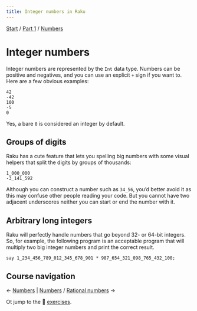 ```yaml
---
title: Integer numbers in Raku
---
```


[Start](/raku-course/) / [Part 1](/raku-course/part1) / [Numbers](/raku-course/numbers)

# Integer numbers

Integer numbers are represented by the `Int` data type. Numbers can be positive and negatives, and you can use an explicit `+` sign if you want to. Here are a few obvious examples:

    42
    -42
    100
    -5
    0

Yes, a bare `0` is considered an integer by default.

## Groups of digits

Raku has a cute feature that lets you spelling big numbers with some visual helpers that split the digits by groups of thousands:

    1_000_000
    -3_141_592

Although you can construct a number such as `34_56`, you’d better avoid it as this may confuse other people reading your code. But you cannot have two adjacent underscores neither you can start or end the number with it.

## Arbitrary long integers

Raku will perfectly handle numbers that go beyond 32- or 64-bit integers. So, for example, the following program is an acceptable program that will multiply two big integer numbers and print the correct result.

    say 1_234_456_789_012_345_678_901 * 987_654_321_098_765_432_100;

## Course navigation

← [Numbers](/raku-course/numbers) | [Numbers](/raku-course/numbers) / [Rational numbers](../rats) →

Ot jump to the 💪 [exercises](../exercises).